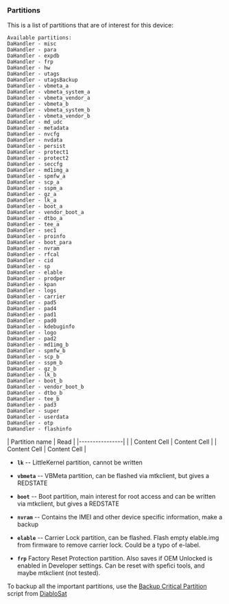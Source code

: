 ### Partitions

This is a list of partitions that are of interest for this device:

```
Available partitions:
DaHandler - misc
DaHandler - para
DaHandler - expdb
DaHandler - frp
DaHandler - hw
DaHandler - utags
DaHandler - utagsBackup
DaHandler - vbmeta_a
DaHandler - vbmeta_system_a
DaHandler - vbmeta_vendor_a
DaHandler - vbmeta_b
DaHandler - vbmeta_system_b
DaHandler - vbmeta_vendor_b
DaHandler - md_udc
DaHandler - metadata
DaHandler - nvcfg
DaHandler - nvdata
DaHandler - persist
DaHandler - protect1
DaHandler - protect2
DaHandler - seccfg
DaHandler - md1img_a
DaHandler - spmfw_a
DaHandler - scp_a
DaHandler - sspm_a
DaHandler - gz_a
DaHandler - lk_a
DaHandler - boot_a
DaHandler - vendor_boot_a
DaHandler - dtbo_a
DaHandler - tee_a
DaHandler - sec1
DaHandler - proinfo
DaHandler - boot_para
DaHandler - nvram
DaHandler - rfcal
DaHandler - cid
DaHandler - sp
DaHandler - elable
DaHandler - prodper
DaHandler - kpan
DaHandler - logs
DaHandler - carrier
DaHandler - pad5
DaHandler - pad4
DaHandler - pad1
DaHandler - pad0
DaHandler - kdebuginfo
DaHandler - logo
DaHandler - pad2
DaHandler - md1img_b
DaHandler - spmfw_b
DaHandler - scp_b
DaHandler - sspm_b
DaHandler - gz_b
DaHandler - lk_b
DaHandler - boot_b
DaHandler - vendor_boot_b
DaHandler - dtbo_b
DaHandler - tee_b
DaHandler - pad3
DaHandler - super
DaHandler - userdata
DaHandler - otp
DaHandler - flashinfo

```

| Partition name | Read |
|----------------|  |
| Content Cell   | Content Cell |
| Content Cell   | Content Cell |

* **`lk`** -- LittleKernel partition, cannot be written
* **`vbmeta`** -- VBMeta partition, can be flashed via mtkclient, but gives a REDSTATE
* **`boot`** -- Boot partition, main interest for root access and can be written via mtkclient, but gives a REDSTATE


* **`nvram`** -- Contains the IMEI and other device specific information, make a backup
* **`elable`** -- Carrier Lock partition, can be flashed. Flash empty elable.img from firmware to remove carrier lock. Could be a typo of e-label. 
* **`frp`** Factory Reset Protection partition. Also saves if OEM Unlocked is enabled in Developer settings. Can be reset with spefici tools, and maybe mtkclient (not tested). 

To backup all the important partitions, use the [Backup Critical Partition](https://github.com/moto-penangf/fuckyoumoto/blob/main/backup_critical_partitions.sh) script from [DiabloSat](https://github.com/moto-penangf/fuckyoumoto/)